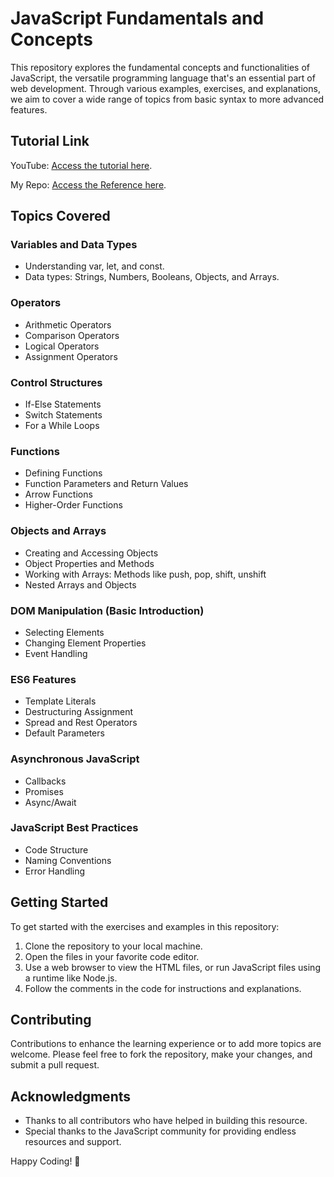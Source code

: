 # JavaScript Fundamentals and Concepts

This repository explores the fundamental concepts and functionalities of JavaScript, the versatile programming language that's an essential part of web development. Through various examples, exercises, and explanations, we aim to cover a wide range of topics from basic syntax to more advanced features.

## Tutorial Link

YouTube: [Access the tutorial here](https://www.youtube.com/watch?v=PkZNo7MFNFg&t=3360s).

My Repo: [Access the Reference here](https://github.com/sagar9623/Learn_JavaScript).

## Topics Covered

### Variables and Data Types

- Understanding var, let, and const.
- Data types: Strings, Numbers, Booleans, Objects, and Arrays.

### Operators

- Arithmetic Operators
- Comparison Operators
- Logical Operators
- Assignment Operators

### Control Structures

- If-Else Statements
- Switch Statements
- For a While Loops

### Functions

- Defining Functions
- Function Parameters and Return Values
- Arrow Functions
- Higher-Order Functions

### Objects and Arrays

- Creating and Accessing Objects
- Object Properties and Methods
- Working with Arrays: Methods like push, pop, shift, unshift
- Nested Arrays and Objects

### DOM Manipulation (Basic Introduction)

- Selecting Elements
- Changing Element Properties
- Event Handling

### ES6 Features

- Template Literals
- Destructuring Assignment
- Spread and Rest Operators
- Default Parameters

### Asynchronous JavaScript

- Callbacks
- Promises
- Async/Await

### JavaScript Best Practices

- Code Structure
- Naming Conventions
- Error Handling

## Getting Started

To get started with the exercises and examples in this repository:

1. Clone the repository to your local machine.
2. Open the files in your favorite code editor.
3. Use a web browser to view the HTML files, or run JavaScript files using a runtime like Node.js.
4. Follow the comments in the code for instructions and explanations.

## Contributing

Contributions to enhance the learning experience or to add more topics are welcome. Please feel free to fork the repository, make your changes, and submit a pull request.

## Acknowledgments

- Thanks to all contributors who have helped in building this resource.
- Special thanks to the JavaScript community for providing endless resources and support.

Happy Coding! 🚀
